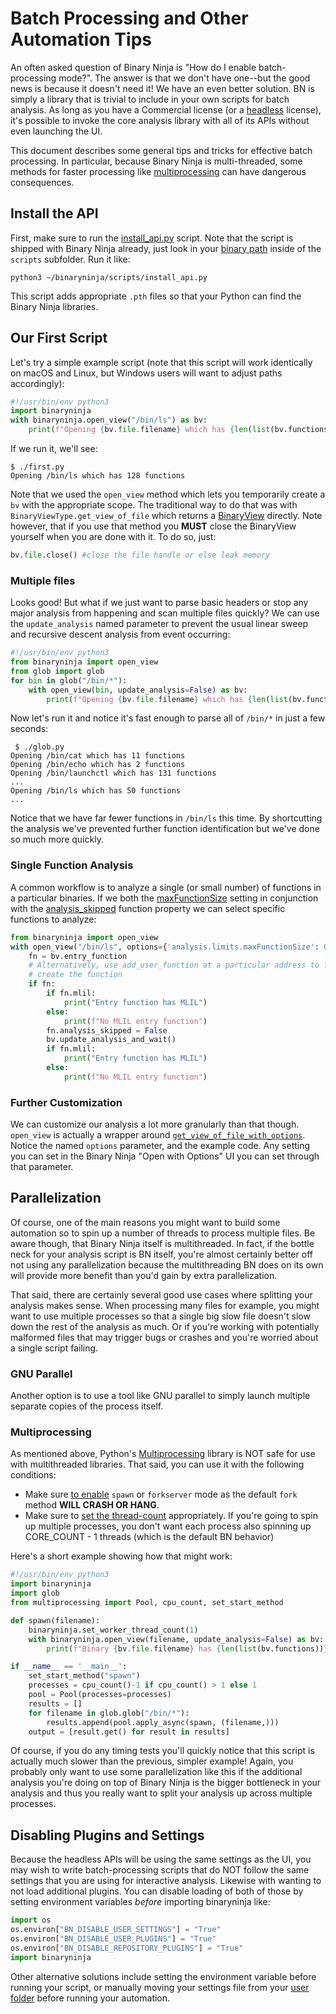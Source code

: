 # Batch Processing and Other Automation Tips

An often asked question of Binary Ninja is "How do I enable batch-processing mode?". The answer is that we don't have one--but the good news is because it doesn't need it! We have an even better solution. BN is simply a library that is trivial to include in your own scripts for batch analysis. As long as you have a Commercial license (or a [headless](https://binary.ninja/purchase/#container:~:text=This%20works%20especially%20well%20with%20our,that%20are%20designed%20for%20headless%2Donly%20installs.) license), it's possible to invoke the core analysis library with all of its APIs without even launching the UI.

This document describes some general tips and tricks for effective batch processing. In particular, because Binary Ninja is multi-threaded, some methods for faster processing like [multiprocessing](https://docs.python.org/3/library/multiprocessing.html) can have dangerous consequences.

## Install the API

First, make sure to run the [install_api.py](https://github.com/Vector35/binaryninja-api/tree/dev/scripts) script. Note that the script is shipped with Binary Ninja already, just look in your [binary path](../guide/#binary-path) inside of the `scripts` subfolder. Run it like:

```
python3 ~/binaryninja/scripts/install_api.py
```

This script adds appropriate `.pth` files so that your Python can find the Binary Ninja libraries.

## Our First Script

Let's try a simple example script (note that this script will work identically on macOS and Linux, but Windows users will want to adjust paths accordingly):

```python
#!/usr/bin/env python3
import binaryninja
with binaryninja.open_view("/bin/ls") as bv:
	print(f"Opening {bv.file.filename} which has {len(list(bv.functions))} functions")
```

If we run it, we'll see:

```
$ ./first.py
Opening /bin/ls which has 128 functions
```

Note that we used the `open_view` method which lets you temporarily create a `bv` with the appropriate scope. The traditional way to do that was with `BinaryViewType.get_view_of_file` which returns a [BinaryView](https://api.binary.ninja/binaryninja.binaryview.BinaryView.html#binaryninja.binaryview.BinaryView) directly. Note however, that if you use that method you **MUST** close the BinaryView yourself when you are done with it. To do so, just:

```python
bv.file.close() #close the file handle or else leak memory
```

### Multiple files

Looks good! But what if we just want to parse basic headers or stop any major analysis from happening and scan multiple files quickly? We can use the `update_analysis` named parameter to prevent the usual linear sweep and recursive descent analysis from event occurring:

```python
#!/usr/bin/env python3
from binaryninja import open_view
from glob import glob
for bin in glob("/bin/*"):
	with open_view(bin, update_analysis=False) as bv:
		print(f"Opening {bv.file.filename} which has {len(list(bv.functions))} functions")
```

Now let's run it and notice it's fast enough to parse all of `/bin/*` in just a few seconds:

```
 $ ./glob.py
Opening /bin/cat which has 11 functions
Opening /bin/echo which has 2 functions
Opening /bin/launchctl which has 131 functions
...
Opening /bin/ls which has 50 functions
...
```

Notice that we have far fewer functions in `/bin/ls` this time. By shortcutting the analysis we've prevented further function identification but we've done so much more quickly.

### Single Function Analysis

A common workflow is to analyze a single (or small number) of functions in a particular binaries. If we both the [maxFunctionSize](https://docs.binary.ninja/getting-started.html#analysis.limits.maxFunctionSize) setting in conjunction with the [analysis_skipped](https://api.binary.ninja/binaryninja.function-module.html#binaryninja.function.Function.analysis_skipped) function property we can select specific functions to analyze:

```python
from binaryninja import open_view
with open_view("/bin/ls", options={'analysis.limits.maxFunctionSize': 0}) as bv:
    fn = bv.entry_function
    # Alternatively, use add_user_function at a particular address to first
    # create the function
    if fn:
        if fn.mlil:
            print("Entry function has MLIL")
        else:
            print(f"No MLIL entry function")
        fn.analysis_skipped = False
        bv.update_analysis_and_wait()
        if fn.mlil:
            print("Entry function has MLIL")
        else:
            print(f"No MLIL entry function")
```

### Further Customization

We can customize our analysis a lot more granularly than that though. `open_view` is actually a wrapper around [`get_view_of_file_with_options`](https://api.binary.ninja/binaryninja.binaryview-module.html#binaryninja.binaryview.BinaryViewType.get_view_of_file_with_options). Notice the named `options` parameter, and the example code. Any setting you can set in the Binary Ninja "Open with Options" UI you can set through that parameter.

## Parallelization

Of course, one of the main reasons you might want to build some automation so to spin up a number of threads to process multiple files. Be aware though, that Binary Ninja itself is multithreaded. In fact, if the bottle neck for your analysis script is BN itself, you're almost certainly better off not using any parallelization because the multithreading BN does on its own will provide more benefit than you'd gain by extra parallelization.

That said, there are certainly several good use cases where splitting your analysis makes sense. When processing many files for example, you might want to use multiple processes so that a single big slow file doesn't slow down the rest of the analysis as much. Or if you're working with potentially malformed files that may trigger bugs or crashes and you're worried about a single script failing.

### GNU Parallel

Another option is to use a tool like GNU parallel to simply launch multiple separate copies of the process itself.

### Multiprocessing

As mentioned above, Python's [Multiprocessing](https://docs.python.org/3/library/multiprocessing.html) library is NOT safe for use with multithreaded libraries. That said, you can use it with the following conditions:

- Make sure [to enable](https://docs.python.org/3/library/multiprocessing.html#contexts-and-start-methods) `spawn` or `forkserver` mode as the default `fork` method **WILL CRASH OR HANG**.
- Make sure to [set the thread-count](https://api.binary.ninja/binaryninja.mainthread-module.html#binaryninja.mainthread.set_worker_thread_count) appropriately. If you're going to spin up multiple processes, you don't want each process also spinning up CORE_COUNT - 1 threads (which is the default BN behavior)

Here's a short example showing how that might work:

```python
#!/usr/bin/env python3
import binaryninja
import glob
from multiprocessing import Pool, cpu_count, set_start_method

def spawn(filename):
    binaryninja.set_worker_thread_count(1)
    with binaryninja.open_view(filename, update_analysis=False) as bv:
        print(f"Binary {bv.file.filename} has {len(list(bv.functions))} functions.")

if __name__ == '__main__':
    set_start_method("spawn")
    processes = cpu_count()-1 if cpu_count() > 1 else 1
    pool = Pool(processes=processes)
    results = []
    for filename in glob.glob("/bin/*"):
        results.append(pool.apply_async(spawn, (filename,)))
    output = [result.get() for result in results]
```

Of course, if you do any timing tests you'll quickly notice that this script is actually much slower than the previous, simpler example!  Again, you probably only want to use some parallelization like this if the additional analysis you're doing on top of Binary Ninja is the bigger bottleneck in your analysis and thus you really want to split your analysis up across multiple processes.

## Disabling Plugins and Settings

Because the headless APIs will be using the same settings as the UI, you may wish to write batch-processing scripts that do NOT follow the same settings that you are using for interactive analysis. Likewise with wanting to not load additional plugins. You can disable loading of both of those by setting environment variables _before_ importing binaryninja like:

```python
import os
os.environ["BN_DISABLE_USER_SETTINGS"] = "True"
os.environ["BN_DISABLE_USER_PLUGINS"] = "True"
os.environ["BN_DISABLE_REPOSITORY_PLUGINS"] = "True"
import binaryninja
```

Other alternative solutions include setting the environment variable before running your script, or manually moving your settings file from your [user folder](../getting-started.md#user-folder) before running your automation.


